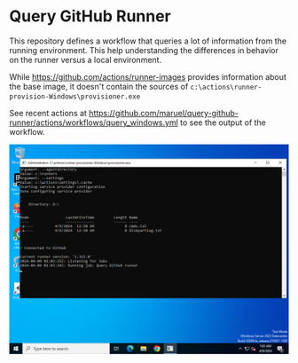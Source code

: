 # Query GitHub Runner

This repository defines a workflow that queries a lot of information from the
running environment. This help understanding the differences in behavior on the
runner versus a local environment.

While https://github.com/actions/runner-images provides information about the
base image, it doesn't contain the sources of
`c:\actions\runner-provision-Windows\provisioner.exe`

See recent actions at
https://github.com/maruel/query-github-runner/actions/workflows/query_windows.yml
to see the output of the workflow.

![screenshot.png](screenshot.png)
